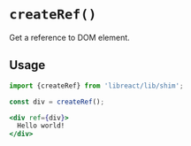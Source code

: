 # `createRef()`

Get a reference to DOM element.


## Usage

```jsx
import {createRef} from 'libreact/lib/shim';

const div = createRef();

<div ref={div}>
  Hello world!
</div>
```
